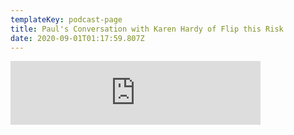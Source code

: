 ```yaml
---
templateKey: podcast-page
title: Paul's Conversation with Karen Hardy of Flip this Risk
date: 2020-09-01T01:17:59.807Z
---
```

<iframe src="https://anchor.fm/flipthisriskpodcast/embed/episodes/Interview-with-Paul-Godfrey--Professor-of-Business-Strategy-BYU-ei5209/a-a2up846" height="102px" width="400px" frameborder="0" scrolling="no"></iframe>